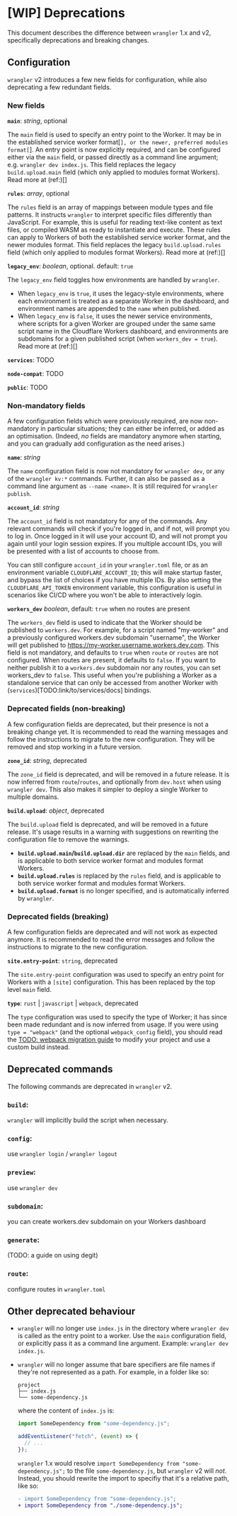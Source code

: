 # [WIP] Deprecations

This document describes the difference between `wrangler` 1.x and v2, specifically deprecations and breaking changes.

## Configuration

`wrangler` v2 introduces a few new fields for configuration, while also deprecating a few redundant fields.

### New fields

**`main`**: _string_, optional

The `main` field is used to specify an entry point to the Worker. It may be in the established service worker format[`], or the newer, preferred modules format[`]. An entry point is now explicitly required, and can be configured either via the `main` field, or passed directly as a command line argument; e.g. `wrangler dev index.js`. This field replaces the legacy `build.upload.main` field (which only applied to modules format Workers). Read more at (ref:)[]

**`rules`**: _array_, optional

The `rules` field is an array of mappings between module types and file patterns. It instructs `wrangler` to interpret specific files differently than JavaScript. For example, this is useful for reading text-like content as text files, or compiled WASM as ready to instantiate and execute. These rules can apply to Workers of both the established service worker format, and the newer modules format. This field replaces the legacy `build.upload.rules` field (which only applied to modules format Workers). Read more at (ref:)[]

**`legacy_env`**: _boolean_, optional. default: `true`

The `legacy_env` field toggles how environments are handled by `wrangler`.

- When `legacy_env` is `true`, it uses the legacy-style environments, where each environment is treated as a separate Worker in the dashboard, and environment names are appended to the `name` when published.
- When `legacy_env` is `false`, it uses the newer service environments, where scripts for a given Worker are grouped under the same same script name in the Cloudflare Workers dashboard, and environments are subdomains for a given published script (when `workers_dev = true`).
  Read more at (ref:)[]

**`services`**: TODO

**`node-compat`**: TODO

**`public`**: TODO

### Non-mandatory fields

A few configuration fields which were previously required, are now non-mandatory in particular situations; they can either be inferred, or added as an optimisation. (Indeed, _no_ fields are mandatory anymore when starting, and you can gradually add configuration as the need arises.)

**`name`**: _string_

The `name` configuration field is now not mandatory for `wrangler dev`, or any of the `wrangler kv:*` commands. Further, it can also be passed as a command line argument as `--name <name>`. It is still required for `wrangler publish`.

**`account_id`**: _string_

The `account_id` field is not mandatory for any of the commands. Any relevant commands will check if you're logged in, and if not, will prompt you to log in. Once logged in it will use your account ID, and will not prompt you again until your login session expires. If you multiple account IDs, you will be presented with a list of accounts to choose from.

You can still configure `account_id` in your `wrangler.toml` file, or as an environment variable `CLOUDFLARE_ACCOUNT_ID`; this will make startup faster, and bypass the list of choices if you have multiple IDs. By also setting the `CLOUDFLARE_API_TOKEN` environment variable, this configuration is useful in scenarios like CI/CD where you won't be able to interactively login.

**`workers_dev`** _boolean_, default: `true` when no routes are present

The `workers_dev` field is used to indicate that the Worker should be published to `workers.dev`. For example, for a script named "my-worker" and a previously configured workers.dev subdomain "username", the Worker will get published to https://my-worker.username.workers.dev.com. This field is not mandatory, and defaults to `true` when `route` or `routes` are not configured. When routes are present, it defaults to `false`. If you want to neither publish it to a `workers.dev` subdomain nor any routes, you can set workers_dev to `false`. This useful when you're publishing a Worker as a standalone service that can only be accessed from another Worker with (`services`)[TODO:link/to/services/docs] bindings.

### Deprecated fields (non-breaking)

A few configuration fields are deprecated, but their presence is not a breaking change yet. It is recommended to read the warning messages and follow the instructions to migrate to the new configuration. They will be removed and stop working in a future version.

**`zone_id`**: _string_, deprecated

The `zone_id` field is deprecated, and will be removed in a future release. It is now inferred from `route`/`routes`, and optionally from `dev.host` when using `wrangler dev`. This also makes it simpler to deploy a single Worker to multiple domains.

**`build.upload`**: _object_, deprecated

The `build.upload` field is deprecated, and will be removed in a future release. It's usage results in a warning with suggestions on rewriting the configuration file to remove the warnings.

- **`build.upload.main`/`build.upload.dir`** are replaced by the `main` fields, and is applicable to both service worker format and modules format Workers.
- **`build.upload.rules`** is replaced by the `rules` field, and is applicable to both service worker format and modules format Workers.
- **`build.upload.format`** is no longer specified, and is automatically inferred by `wrangler`.

### Deprecated fields (breaking)

A few configuration fields are deprecated and will not work as expected anymore. It is recommended to read the error messages and follow the instructions to migrate to the new configuration.

**`site.entry-point`**: `string`, deprecated

The `site.entry-point` configuration was used to specify an entry point for Workers with a `[site]` configuration. This has been replaced by the top level `main` field.

**`type`**: `rust` | `javascript` | `webpack`, deprecated

The `type` configuration was used to specify the type of Worker; it has since been made redundant and is now inferred from usage. If you were using `type = "webpack"` (and the optional `webpack_config` field), you should read the [TODO: webpack migration guide](/todo/webpack-migration.md) to modify your project and use a custom build instead.

## Deprecated commands

The following commands are deprecated in `wrangler` v2.

### **`build`**:

`wrangler` will implicitly build the script when necessary.

### **`config`**:

use `wrangler login` / `wrangler logout`

### **`preview`**:

use `wrangler dev`

### **`subdomain`**:

you can create workers.dev subdomain on your Workers dashboard

### **`generate`**:

(TODO: a guide on using degit)

### **`route`**:

configure routes in `wrangler.toml`

## Other deprecated behaviour

- `wrangler` will no longer use `index.js` in the directory where `wrangler dev` is called as the entry point to a worker. Use the `main` configuration field, or explicitly pass it as a command line argument. Example: `wrangler dev index.js`.

- `wrangler` will no longer assume that bare specifiers are file names if they're not represented as a path. For example, in a folder like so:

  ```
  project
  ├── index.js
  └── some-dependency.js
  ```

  where the content of `index.js` is:

  ```jsx
  import SomeDependency from "some-dependency.js";

  addEventListener("fetch", (event) => {
    // ...
  });
  ```

  `wrangler` 1.x would resolve `import SomeDependency from "some-dependency.js";` to the file `some-dependency.js`, but `wrangler` v2 will _not_. Instead, you should rewrite the import to specifiy that it's a relative path, like so:

  ```diff
  - import SomeDependency from "some-dependency.js";
  + import SomeDependency from "./some-dependency.js";
  ```
